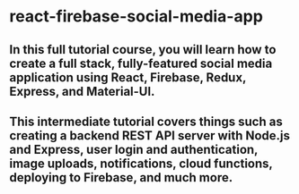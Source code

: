 # react-firebase-social-media-app

## In this full tutorial course, you will learn how to create a full stack, fully-featured social media application using React, Firebase, Redux, Express, and Material-UI.

## This intermediate tutorial covers things such as creating a backend REST API server with Node.js and Express, user login and authentication, image uploads, notifications, cloud functions, deploying to Firebase, and much more.
